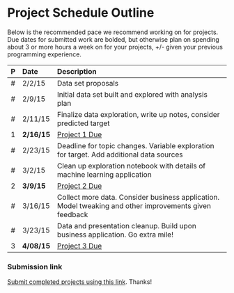 # Project Schedule Outline

Below is the recommended pace we recommend working on for projects. Due dates for submitted work are bolded, but otherwise plan on spending about 3 or more hours a week on for your projects, +/- given your previous programming experience.

P  | Date        | Description
:--|:------------|:-----------
\# | 2/2/15      | Data set proposals
\# | 2/9/15      | Initial data set built and explored with analysis plan
\# | 2/11/15     | Finalize data exploration, write up notes, consider predicted target
1  | **2/16/15** | [Project 1 Due](01-exploratory_data_analysis.md)
\# | 2/23/15     | Deadline for topic changes. Variable exploration for target. Add additional data sources
\# | 3/2/15      | Clean up exploration notebook with details of machine learning application
2  | **3/9/15**  | [Project 2 Due](02-supervised_learning.md)
\# | 3/16/15     | Collect more data. Consider business application. Model tweaking and other improvements given feedback
\# | 3/23/15     | Data and presentation cleanup. Build upon business application. Go extra mile!
3  | **4/08/15** | [Project 3 Due](03-final_business_application.md)

### Submission link

[Submit completed projects using this link](http://goo.gl/forms/qLHIjZadnp). Thanks!